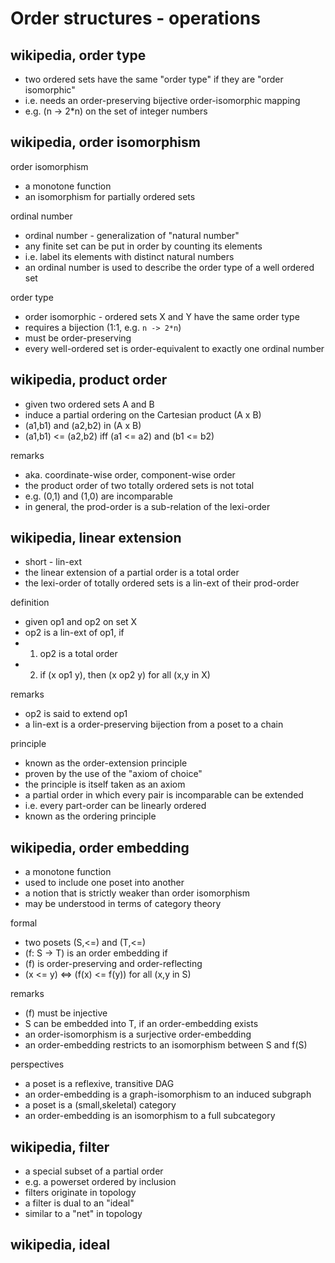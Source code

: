 
<!-- ======================================================================= -->
# Order structures - operations

<!-- ======================================================================= -->
## wikipedia, order type

* two ordered sets have the same "order type" if they are "order isomorphic"
* i.e. needs an order-preserving bijective order-isomorphic mapping
* e.g. (n -> 2*n) on the set of integer numbers

<!-- ======================================================================= -->
## wikipedia, order isomorphism

order isomorphism

* a monotone function
* an isomorphism for partially ordered sets

ordinal number

* ordinal number - generalization of "natural number"
* any finite set can be put in order by counting its elements
* i.e. label its elements with distinct natural numbers
* an ordinal number is used to describe the order type of a well ordered set

order type

* order isomorphic - ordered sets X and Y have the same order type
* requires a bijection (1:1, e.g. `n -> 2*n`)
* must be order-preserving
* every well-ordered set is order-equivalent to exactly one ordinal number

<!-- ======================================================================= -->
## wikipedia, product order

* given two ordered sets A and B
* induce a partial ordering on the Cartesian product (A x B)
* (a1,b1) and (a2,b2) in (A x B)
* (a1,b1) <= (a2,b2) iff (a1 <= a2) and (b1 <= b2)

remarks

* aka. coordinate-wise order, component-wise order
* the product order of two totally ordered sets is not total
* e.g. (0,1) and (1,0) are incomparable
* in general, the prod-order is a sub-relation of the lexi-order

<!-- ======================================================================= -->
## wikipedia, linear extension

* short - lin-ext
* the linear extension of a partial order is a total order
* the lexi-order of totally ordered sets is a lin-ext of their prod-order

definition

* given op1 and op2 on set X
* op2 is a lin-ext of op1, if
* 1) op2 is a total order
* 2) if (x op1 y), then (x op2 y) for all (x,y in X)

remarks

* op2 is said to extend op1
* a lin-ext is a order-preserving bijection from a poset to a chain

principle

* known as the order-extension principle
* proven by the use of the "axiom of choice"
* the principle is itself taken as an axiom
* a partial order in which every pair is incomparable can be extended
* i.e. every part-order can be linearly ordered
* known as the ordering principle

<!-- ======================================================================= -->
## wikipedia, order embedding

* a monotone function
* used to include one poset into another
* a notion that is strictly weaker than order isomorphism
* may be understood in terms of category theory

formal

* two posets (S,<=) and (T,<=)
* (f: S -> T) is an order embedding if
* (f) is order-preserving and order-reflecting
* (x <= y) <=> (f(x) <= f(y)) for all (x,y in S)

remarks

* (f) must be injective
* S can be embedded into T, if an order-embedding exists
* an order-isomorphism is a surjective order-embedding
* an order-embedding restricts to an isomorphism between S and f(S)

perspectives

* a poset is a reflexive, transitive DAG
* an order-embedding is a graph-isomorphism to an induced subgraph
* a poset is a (small,skeletal) category
* an order-embedding is an isomorphism to a full subcategory

<!-- ======================================================================= -->
## wikipedia, filter

* a special subset of a partial order
* e.g. a powerset ordered by inclusion
* filters originate in topology
* a filter is dual to an "ideal"
* similar to a "net" in topology

<!-- ======================================================================= -->
## wikipedia, ideal
